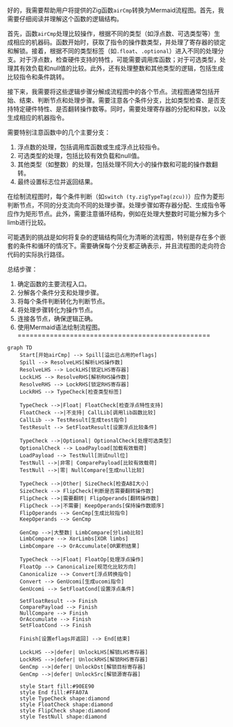 好的，我需要帮助用户将提供的Zig函数`airCmp`转换为Mermaid流程图。首先，我需要仔细阅读并理解这个函数的逻辑结构。

首先，函数`airCmp`处理比较操作，根据不同的类型（如浮点数、可选类型等）生成相应的机器码。函数开始时，获取了指令的操作数类型，并处理了寄存器的锁定和解锁。接着，根据不同的类型标签（如`.float`、`.optional`）进入不同的处理分支。对于浮点数，检查硬件支持的特性，可能需要调用库函数；对于可选类型，处理其有效负载和null值的比较。此外，还有处理整数和其他类型的逻辑，包括生成比较指令和条件跳转。

接下来，我需要将这些逻辑步骤分解成流程图中的各个节点。流程图通常包括开始、结束、判断节点和处理步骤。需要注意各个条件分支，比如类型检查、是否支持特定硬件特性、是否翻转操作数等。同时，需要处理寄存器的分配和释放，以及生成相应的机器指令。

需要特别注意函数中的几个主要分支：
1. 浮点数的处理，包括调用库函数或生成浮点比较指令。
2. 可选类型的处理，包括比较有效负载和null值。
3. 其他类型（如整数）的处理，包括处理不同大小的操作数和可能的操作数翻转。
4. 最终设置标志位并返回结果。

在绘制流程图时，每个条件判断（如`switch (ty.zigTypeTag(zcu))`）应作为菱形判断节点，不同的分支流向不同的处理步骤。处理步骤如寄存器分配、生成指令等应作为矩形节点。此外，需要注意循环结构，例如在处理大整数时可能分解为多个limb进行比较。

可能遇到的挑战是如何将复杂的逻辑结构简化为清晰的流程图，特别是存在多个嵌套的条件和循环的情况下。需要确保每个分支都正确表示，并且流程图的走向符合代码的实际执行路径。

总结步骤：
1. 确定函数的主要流程入口。
2. 分解各个条件分支和处理步骤。
3. 将每个条件判断转化为判断节点。
4. 将处理步骤转化为操作节点。
5. 连接各节点，确保逻辑正确。
6. 使用Mermaid语法绘制流程图。
================================================
```mermaid
graph TD
    Start[开始airCmp] --> Spill[溢出已占用的eflags]
    Spill --> ResolveLHS[解析LHS操作数]
    ResolveLHS --> LockLHS[锁定LHS寄存器]
    LockLHS --> ResolveRHS[解析RHS操作数]
    ResolveRHS --> LockRHS[锁定RHS寄存器]
    LockRHS --> TypeCheck[检查类型标签]

    TypeCheck -->|Float| FloatCheck[检查浮点特性支持]
    FloatCheck -->|不支持| CallLib[调用lib函数比较]
    CallLib --> TestResult[生成test指令]
    TestResult --> SetFloatResult[设置浮点比较条件]

    TypeCheck -->|Optional| OptionalCheck[处理可选类型]
    OptionalCheck --> LoadPayload[加载有效载荷]
    LoadPayload --> TestNull[测试null位]
    TestNull -->|非零| ComparePayload[比较有效载荷]
    TestNull -->|零| NullCompare[生成null比较]

    TypeCheck -->|Other| SizeCheck[检查ABI大小]
    SizeCheck --> FlipCheck[判断是否需要翻转操作数]
    FlipCheck -->|需要翻转| FlipOperands[翻转操作数]
    FlipCheck -->|不需要| KeepOperands[保持操作数顺序]
    FlipOperands --> GenCmp[生成比较指令]
    KeepOperands --> GenCmp

    GenCmp -->|大整数| LimbCompare[分limb比较]
    LimbCompare --> XorLimbs[XOR limbs]
    LimbCompare --> OrAccumulate[OR累积结果]
    
    TypeCheck -->|Float| FloatOp[处理浮点操作]
    FloatOp --> Canonicalize[规范化比较方向]
    Canonicalize --> Convert[浮点转换指令]
    Convert --> GenUcomi[生成ucomi指令]
    GenUcomi --> SetFloatCond[设置浮点条件]

    SetFloatResult --> Finish
    ComparePayload --> Finish
    NullCompare --> Finish
    OrAccumulate --> Finish
    SetFloatCond --> Finish

    Finish[设置eflags并返回] --> End[结束]
    
    LockLHS -->|defer| UnlockLHS[解锁LHS寄存器]
    LockRHS -->|defer| UnlockRHS[解锁RHS寄存器]
    GenCmp -->|defer| UnlockDst[解锁目标寄存器]
    GenCmp -->|defer| UnlockSrc[解锁源寄存器]

    style Start fill:#90EE90
    style End fill:#FFA07A
    style TypeCheck shape:diamond
    style FloatCheck shape:diamond
    style FlipCheck shape:diamond
    style TestNull shape:diamond
```